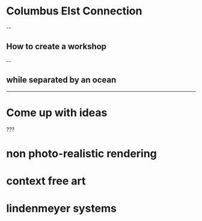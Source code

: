 # Columbus Elst Connection

--

## How to create a workshop

--

## while separated by an ocean

---

# Come up with ideas

???

# non photo-realistic rendering
# context free art
# lindenmeyer systems
